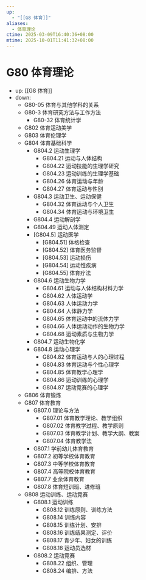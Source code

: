 ```yaml
---
up:
  - "[[G8 体育]]"
aliases:
  - 体育理论
ctime: 2025-03-09T16:40:36+08:00
mtime: 2025-10-01T11:41:32+08:00
---
```


# G80 体育理论

- up: [[G8 体育]]
- down:	
	- G80-05 体育与其他学科的关系
	- G80-3 体育研究方法与工作方法
		- G80-32 体育统计学
	- G802 体育运动美学
	- G803 体育伦理学
	- G804 体育基础科学
		- G804.2 运动生理学
			- G804.21 运动与人体结构
			- G804.22 运动技能的生理学研究
			- G804.23 运动训练的生理学基础
			- G804.26 体育运动与年龄
			- G804.27 体育运动与性别
		- G804.3 运动卫生、运动保健
			- G804.32 体育运动与个人卫生
			- G804.34 体育运动与环境卫生
		- G804.4 运动解剖学
		- G804.49 运动人体测定
		- [G804.5] 运动医学
			- [G804.51] 体格检查
			- [G804.52] 体育医务监督
			- [G804.53] 运动损伤
			- [G804.54] 运动性疾病
			- [G804.55] 体育疗法
		- G804.6 运动生物力学
			- G804.61 运动与人体结构材料力学
			- G804.62 人体运动学
			- G804.63 人体运动力学
			- G804.64 人体静力学
			- G804.65 体育运动中的流体力学
			- G804.66 人体运动动作的生物力学
			- G804.68 运动素质与生物力学
		- G804.7 运动生物化学
		- G804.8 运动心理学
			- G804.82 体育运动与人的心理过程
			- G804.83 体育运动与个性心理学
			- G804.85 体育教学心理学
			- G804.86 运动训练的心理学
			- G804.87 运动竞赛的心理学
	- G806 体育锻炼
	- G807 体育教育
		- G807.0 理论与方法
			- G807.01 体育教学理论、教学组织
			- G807.02 体育教学过程、教学原则
			- G807.03 体育教学计划、教学大纲、教案
			- G807.04 体育教学法
		- G807.1 学前幼儿体育教育
		- G807.2 初等学校体育教育
		- G807.3 中等学校体育教育
		- G807.4 高等院校体育教育
		- G807.7 业余体育教育
		- G807.8 体育短训班、进修班
	- G808 运动训练、运动竞赛
		- G808.1 运动训练
			- G808.12 训练原则、训练方法
			- G808.14 训练内容
			- G808.15 训练计划、安排
			- G808.16 训练结果测定、评价
			- G808.17 青少年、妇女的训练
			- G808.18 运动员选材
		- G808.2 运动竞赛
			- G808.22 组织、管理
			- G808.24 编排、方法
	
